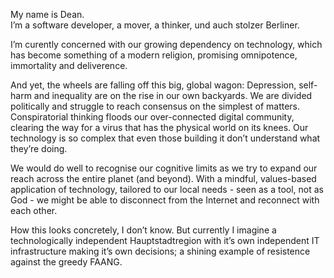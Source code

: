 My name is Dean.\
I’m a software developer, a mover, a thinker, und auch stolzer Berliner.

I’m curently concerned with our growing dependency on technology, which has become something of a modern religion, promising omnipotence, immortality and deliverence. 

And yet, the wheels are falling off this big, global wagon: Depression, self-harm and inequality are on the rise in our own backyards. We are divided politically and struggle to reach consensus on the simplest of matters. Conspiratorial thinking floods our over-connected digital community, clearing the way for a virus that has the physical world on its knees. Our technology is so complex that even those building it don’t understand what they’re doing.

We would do well to recognise our cognitive limits as we try to expand our reach across the entire planet (and beyond). With a mindful, values-based application of technology, tailored to our local needs - seen as a tool, not as God - we might be able to disconnect from the Internet and reconnect with each other.

How this looks concretely, I don’t know. But currently I imagine a technologically independent Hauptstadtregion with it’s own independent IT infrastructure making it’s own decisions; a shining example of resistence against the greedy FAANG.